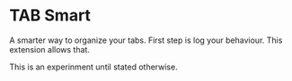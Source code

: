 # TAB Smart

A smarter way to organize your tabs. First step is log your behaviour. This extension allows that.

This is an experinment until stated otherwise.

